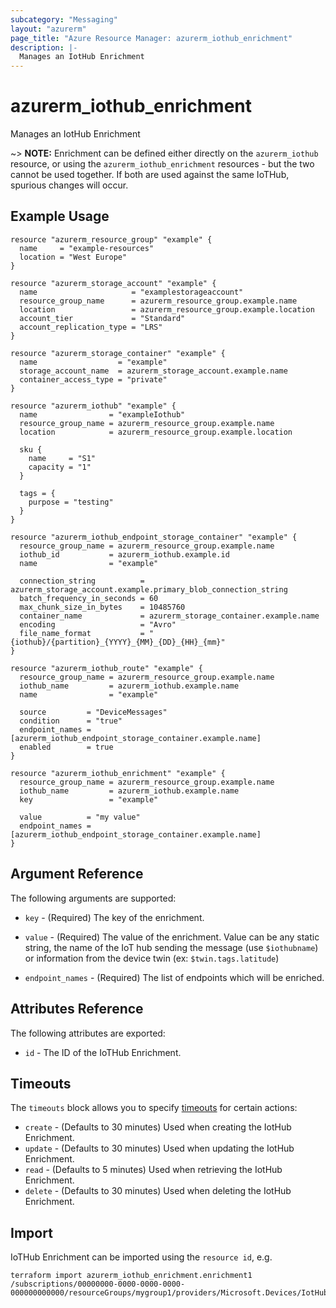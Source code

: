 ```yaml
---
subcategory: "Messaging"
layout: "azurerm"
page_title: "Azure Resource Manager: azurerm_iothub_enrichment"
description: |-
  Manages an IotHub Enrichment
---
```


# azurerm_iothub_enrichment

Manages an IotHub Enrichment

~> **NOTE:** Enrichment can be defined either directly on the `azurerm_iothub` resource, or using the `azurerm_iothub_enrichment` resources - but the two cannot be used together. If both are used against the same IoTHub, spurious changes will occur.

## Example Usage

```hcl
resource "azurerm_resource_group" "example" {
  name     = "example-resources"
  location = "West Europe"
}

resource "azurerm_storage_account" "example" {
  name                     = "examplestorageaccount"
  resource_group_name      = azurerm_resource_group.example.name
  location                 = azurerm_resource_group.example.location
  account_tier             = "Standard"
  account_replication_type = "LRS"
}

resource "azurerm_storage_container" "example" {
  name                  = "example"
  storage_account_name  = azurerm_storage_account.example.name
  container_access_type = "private"
}

resource "azurerm_iothub" "example" {
  name                = "exampleIothub"
  resource_group_name = azurerm_resource_group.example.name
  location            = azurerm_resource_group.example.location

  sku {
    name     = "S1"
    capacity = "1"
  }

  tags = {
    purpose = "testing"
  }
}

resource "azurerm_iothub_endpoint_storage_container" "example" {
  resource_group_name = azurerm_resource_group.example.name
  iothub_id           = azurerm_iothub.example.id
  name                = "example"

  connection_string          = azurerm_storage_account.example.primary_blob_connection_string
  batch_frequency_in_seconds = 60
  max_chunk_size_in_bytes    = 10485760
  container_name             = azurerm_storage_container.example.name
  encoding                   = "Avro"
  file_name_format           = "{iothub}/{partition}_{YYYY}_{MM}_{DD}_{HH}_{mm}"
}

resource "azurerm_iothub_route" "example" {
  resource_group_name = azurerm_resource_group.example.name
  iothub_name         = azurerm_iothub.example.name
  name                = "example"

  source         = "DeviceMessages"
  condition      = "true"
  endpoint_names = [azurerm_iothub_endpoint_storage_container.example.name]
  enabled        = true
}

resource "azurerm_iothub_enrichment" "example" {
  resource_group_name = azurerm_resource_group.example.name
  iothub_name         = azurerm_iothub.example.name
  key                 = "example"

  value          = "my value"
  endpoint_names = [azurerm_iothub_endpoint_storage_container.example.name]
}
```

## Argument Reference

The following arguments are supported:

* `key` - (Required) The key of the enrichment.

* `value` - (Required) The value of the enrichment. Value can be any static string, the name of the IoT hub sending the message (use `$iothubname`) or information from the device twin (ex: `$twin.tags.latitude`)

* `endpoint_names` - (Required) The list of endpoints which will be enriched.

## Attributes Reference

The following attributes are exported:

* `id` - The ID of the IoTHub Enrichment.

## Timeouts

The `timeouts` block allows you to specify [timeouts](https://www.terraform.io/docs/configuration/resources.html#timeouts) for certain actions:

* `create` - (Defaults to 30 minutes) Used when creating the IotHub Enrichment.
* `update` - (Defaults to 30 minutes) Used when updating the IotHub Enrichment.
* `read` - (Defaults to 5 minutes) Used when retrieving the IotHub Enrichment.
* `delete` - (Defaults to 30 minutes) Used when deleting the IotHub Enrichment.

## Import

IoTHub Enrichment can be imported using the `resource id`, e.g.

```shell
terraform import azurerm_iothub_enrichment.enrichment1 /subscriptions/00000000-0000-0000-0000-000000000000/resourceGroups/mygroup1/providers/Microsoft.Devices/IotHubs/hub1/Enrichments/enrichment1
```
